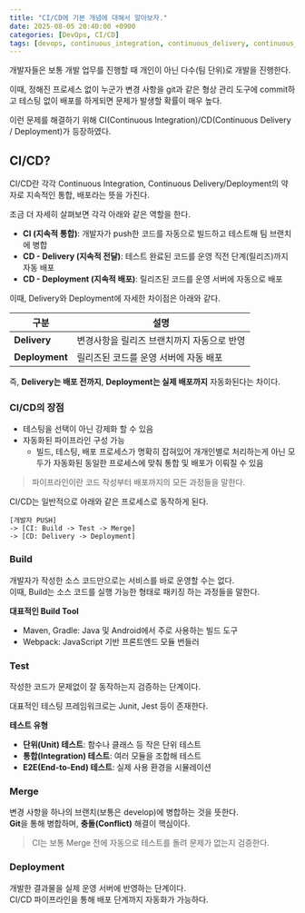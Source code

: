 ```yaml
---
title: "CI/CD에 기본 개념에 대해서 알아보자."
date: 2025-08-05 20:40:00 +0900
categories: [DevOps, CI/CD]
tags: [devops, continuous_integration, continuous_delivery, continuous_deployment]
---
```


개발자들은 보통 개발 업무를 진행할 때 개인이 아닌 다수(팀 단위)로 개발을 진행한다.

이때, 정해진 프로세스 없이 누군가 변경 사항을 git과 같은 형상 관리 도구에 commit하고 테스팅 없이 배포를 하게되면 문제가 발생할 확률이 매우 높다.

이런 문제를 해결하기 위해 CI(Continuous Integration)/CD(Continuous Delivery / Deployment)가 등장하였다.

## **CI/CD**?
CI/CD란 각각 Continuous Integration, Continuous Delivery/Deployment의 약자로 지속적인 통합, 배포라는 뜻을 가진다.

조금 더 자세히 살펴보면 각각 아래와 같은 역할을 한다.

- **CI (지속적 통합)**: 개발자가 push한 코드를 자동으로 빌드하고 테스트해 팀 브랜치에 병합
- **CD - Delivery (지속적 전달)**: 테스트 완료된 코드를 운영 직전 단계(릴리즈)까지 자동 배포
- **CD - Deployment (지속적 배포)**: 릴리즈된 코드를 운영 서버에 자동으로 배포

이때, Delivery와 Deployment에 자세한 차이점은 아래와 같다.

| 구분           | 설명                                       |
| -------------- | ------------------------------------------ |
| **Delivery**   | 변경사항을 릴리즈 브랜치까지 자동으로 반영 |
| **Deployment** | 릴리즈된 코드를 운영 서버에 자동 배포      |

즉, **Delivery는 배포 전까지**, **Deployment는 실제 배포까지** 자동화된다는 차이다.

### **CI/CD의 장점**
- 테스팅을 선택이 아닌 강제화 할 수 있음
- 자동화된 파이프라인 구성 가능
  - 빌드, 테스팅, 배포 프로세스가 명확히 잡혀있어 개개인별로 처리하는게 아닌 모두가 자동화된 동일한 프로세스에 맞춰 통합 및 배포가 이뤄질 수 있음

> 파이프라인이란 코드 작성부터 배포까지의 모든 과정들을 말한다.

CI/CD는 일반적으로 아래와 같은 프로세스로 동작하게 된다.

```
[개발자 PUSH]
-> [CI: Build -> Test -> Merge]
-> [CD: Delivery -> Deployment]
```

### **Build**
개발자가 작성한 소스 코드만으로는 서비스를 바로 운영할 수는 없다.<br>
이때, Build는 소스 코드를 실행 가능한 형태로 패키징 하는 과정들을 말한다.

**대표적인 Build Tool**
- Maven, Gradle: Java 및 Android에서 주로 사용하는 빌드 도구
- Webpack: JavaScript 기반 프론트엔드 모듈 번들러

### **Test**
작성한 코드가 문제없이 잘 동작하는지 검증하는 단계이다.

대표적인 테스팅 프레임워크로는 Junit, Jest 등이 존재한다.

**테스트 유형**
- **단위(Unit) 테스트**: 함수나 클래스 등 작은 단위 테스트
- **통합(Integration) 테스트**: 여러 모듈을 조합해 테스트
- **E2E(End-to-End) 테스트**: 실제 사용 환경을 시뮬레이션

### **Merge**
변경 사항을 하나의 브랜치(보통은 develop)에 병합하는 것을 뜻한다.<br>
**Git**을 통해 병합하며, **충돌(Conflict)** 해결이 핵심이다.

> CI는 보통 Merge 전에 자동으로 테스트를 돌려 문제가 없는지 검증한다.

### **Deployment**
개발한 결과물을 실제 운영 서버에 반영하는 단계이다.<br>
CI/CD 파이프라인을 통해 배포 단계까지 자동화가 가능하다.